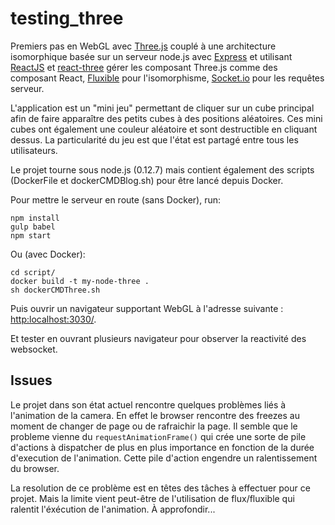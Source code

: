 # testing_three

Premiers pas en WebGL avec [Three.js](http://threejs.org/) couplé à une architecture isomorphique basée sur un serveur node.js avec [Express](https://github.com/strongloop/express) et utilisant [ReactJS](https://github.com/facebook/react) et [react-three](https://github.com/Izzimach/react-three) gérer les composant Three.js comme des composant React, [Fluxible](https://github.com/yahoo/fluxible) pour l'isomorphisme, [Socket.io](https://github.com/socketio/socket.io/) pour les requêtes serveur.

L'application est un "mini jeu" permettant de cliquer sur un cube principal afin de faire apparaître des petits cubes à des positions aléatoires. Ces mini cubes ont également une couleur aléatoire et sont destructible en cliquant dessus. La particularité du jeu est que l'état est partagé entre tous les utilisateurs.

Le projet tourne sous node.js (0.12.7) mais contient également des scripts (DockerFile et dockerCMDBlog.sh) pour être lancé depuis Docker.

Pour mettre le serveur en route (sans Docker), run:

```
npm install
gulp babel
npm start
```

Ou (avec Docker):

```
cd script/
docker build -t my-node-three .
sh dockerCMDThree.sh
```

Puis ouvrir un navigateur supportant WebGL à l'adresse suivante : [http:localhost:3030/](http:localhost:3030/).

Et tester en ouvrant plusieurs navigateur pour observer la reactivité des websocket.

## Issues

Le projet dans son état actuel rencontre quelques problèmes liés à l'animation de la camera. En effet le browser rencontre des freezes au moment de changer de page ou de rafraichir la page. Il semble que le probleme vienne du `requestAnimationFrame()` qui crée une sorte de pile d'actions à dispatcher de plus en plus importance en fonction de la durée d'execution de l'animation. Cette pile d'action engendre un ralentissement du browser.

La resolution de ce problème est en têtes des tâches à effectuer pour ce projet. Mais la limite vient peut-être de l'utilisation de flux/fluxible qui ralentit l'éxécution de l'animation. À approfondir...
